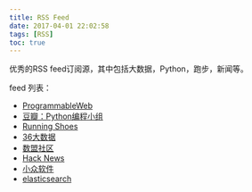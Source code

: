 ```yaml
---
title: RSS Feed
date: 2017-04-01 22:02:58
tags: [RSS]
toc: true
---
```


优秀的RSS feed订阅源，其中包括大数据，Python，跑步，新闻等。

feed 列表：

- [ProgrammableWeb](http://feeds.feedburner.com/ProgrammableWeb)
- [豆瓣：Python编程小组](http://www.douban.com/feed/group/python/discussion)
- [Running Shoes](http://www.runningshoesguru.com/feed/)
- [36大数据](http://www.36dsj.com/feed)
- [数盟社区](http://dataunion.org/feed)
- [Hack News](http://news.ycombinator.com/rss)
- [小众软件](http://feeds.appinn.com/appinns/)
- [elasticsearch](https://www.elastic.co/blog/feed/)

